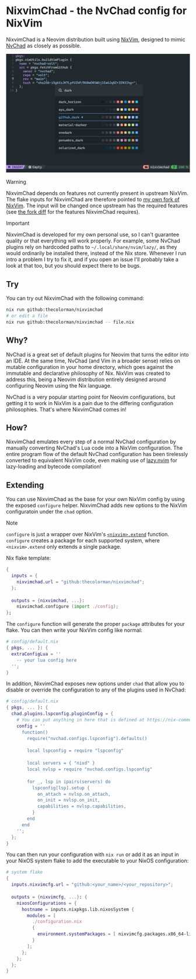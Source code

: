 # NixvimChad - the NvChad config for NixVim

NixvimChad is a Neovim distribution built using [NixVim](https://github.com/nix-community/nixvim), designed to mimic [NvChad](https://nvchad.com) as closely as possible.

![nvimchad.png](./assets/nixvimchad.png)

> [!WARNING]
> NixvimChad depends on features not currently present in upstream NixVim. The flake inputs for NixvimChad are therefore pointed to [my own fork of NixVim](https://github.com/thecolorman/nixvim). The input will be changed once upstream has the required features (see [the fork diff](https://github.com/nix-community/nixvim/compare/main...TheColorman:nixvim:main) for the features NixvimChad requires).

> [!IMPORTANT]
> NixvimChad is developed for my own personal use, so I can't guarantee quality or that everything will work properly. For example, some NvChad plugins rely on hardcoded paths to `~/.local/share/nvim/lazy/`, as they would ordinarily be installed there, instead of the Nix store. Whenever I run intro a problem I try to fix it, and if you open an issue I'll probably take a look at that too, but you should expect there to be bugs.

## Try

You can try out NixvimChad with the following command:

```bash
nix run github:thecolorman/nixvimchad
# or edit a file
nix run github:thecolorman/nixvimchad -- file.nix
```

## Why?

NvChad is a great set of default plugins for Neovim that turns the editor into an IDE. At the same time, NvChad (and Vim in a broader sense) relies on mutable configuration in your home directory, which goes against the immutable and declarative philosophy of Nix. NixVim was created to address this, being a Neovim distribution entirely designed around configuring Neovim using the Nix language.

NvChad is a very popular starting point for Neovim configurations, but getting it to work in NixVim is a pain due to the differing configuration philosophies. That's where NixvimChad comes in!

## How?

NixvimChad emulates every step of a normal NvChad configuration by manually converting NvChad's Lua code into a NixVim configuration. The entire program flow of the default NvChad configuration has been tirelessly converted to equivalent NixVim code, even making use of [lazy.nvim](https://lazy.folke.io/) for lazy-loading and bytecode compilation!

## Extending

You can use NixvimChad as the base for your own NixVim config by using the exposed `configure` helper. NixvimChad adds new options to the NixVim configuratoin under the `chad` option.

> [!NOTE]
> `configure` is just a wrapper over NixVim's [`<nixvim>.extend`](https://nix-community.github.io/nixvim/platforms/standalone.html?highlight=extend#extending-an-existing-configuration) function. `configure` creates a package for each supported system, where `<nixvim>.extend` only extends a single package.

Nix flake template:

```nix
{
  inputs = {
    nixvimchad.url = "github:thecolorman/nixvimchad";
  };

  outputs = {nixvimchad, ...}:
    nixvimchad.configure (import ./config);
};
```

The `configure` function will generate the proper `package` attributes for your flake. You can then write your NixVim config like normal:  

```nix
# config/default.nix
{ pkgs, ... }: {
  extraConfigLua = ''
    -- your lua config here
  '';
}
```

In addition, NixvimChad exposes new options under `chad` that allow you to disable or override the configuration to any of the plugins used in NvChad:

```nix
# config/default.nix
{ pkgs, ... }: {
  chad.plugins.lspconfig.pluginConfig = {
    # You can put anything in here that is defined at https://nix-community.github.io/nixvim/plugins/lazy/plugins.html
    config = ''
      function()
        require("nvchad.configs.lspconfig").defaults()

        local lspconfig = require "lspconfig"

        local servers = { "nixd" }
        local nvlsp = require "nvchad.configs.lspconfig"

        for _, lsp in ipairs(servers) do
          lspconfig[lsp].setup {
            on_attach = nvlsp.on_attach,
            on_init = nvlsp.on_init,
            capabilities = nvlsp.capabilities,
          }
        end
      end
    '';
  };
}
```

You can then run your configuration with `nix run` or add it as an input in your NixOS system flake to add the executable to your NixOS configuration:

```nix
# system flake
{
  inputs.nixvimcfg.url = "github:<your_name>/<your_repository>";
  
  outputs = {nixvimcfg, ...}: {
    nixosConfigurations = {
      hostname = inputs.nixpkgs.lib.nixosSystem {
        modules = [
          ./configuration.nix
          {
            environment.systemPackages = [ nixvimcfg.packages.x86_64-linux.default ];
          }
        ];
      };
    };
  };
}
```
